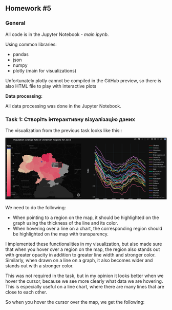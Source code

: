 ## Homework #5

### General

All code is in the Jupyter Notebook - *main.ipynb*.

Using common libraries:
- pandas
- json
- numpy
- plotly (main for visualizations)

Unfortunately plotly cannot be compiled in the GitHub preview, so there is also HTML file to play with interactive plots

**Data processing:**

All data processing was done in the Jupyter Notebook.

### Task 1: Створіть інтерактивну візуалізацію даних
The visualization from the previous task looks like this::

![alt text](https://github.com/Katerunner/Visualization/blob/main/HW4/Result%20Visual.png)

We need to do the following:

- When pointing to a region on the map, it should be highlighted on the graph using the thickness of the line and its color.
- When hovering over a line on a chart, the corresponding region should be highlighted on the map with transparency.

I implemented these functionalities in my visualization, but also made sure that when you hover over a region on the map, the region also stands out with greater opacity in addition to greater line width and stronger color. Similarly, when drawn on a line on a graph, it also becomes wider and stands out with a stronger color.

This was not required in the task, but in my opinion it looks better when we hover the cursor, because we see more clearly what data we are hovering. This is especially useful on a line chart, where there are many lines that are close to each other.

So when you hover the cursor over the map, we get the following:
